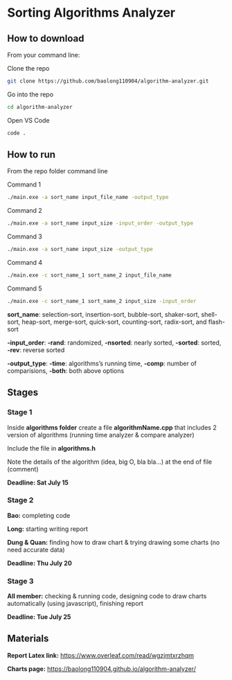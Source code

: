 # Sorting Algorithms Analyzer

## How to download
From your command line:

Clone the repo
```sh
git clone https://github.com/baolong110904/algorithm-analyzer.git
```
Go into the repo
```sh
cd algorithm-analyzer
```
Open VS Code
```sh
code .
```

## How to run
From the repo folder command line

Command 1
```sh
./main.exe -a sort_name input_file_name -output_type
```
Command 2
```sh
./main.exe -a sort_name input_size -input_order -output_type
```
Command 3
```sh
./main.exe -a sort_name input_size -output_type
```
Command 4
```sh
./main.exe -c sort_name_1 sort_name_2 input_file_name
```
Command 5
```sh
./main.exe -c sort_name_1 sort_name_2 input_size -input_order
```
**sort_name**: selection-sort, insertion-sort, bubble-sort, shaker-sort, shell-sort, heap-sort, merge-sort, quick-sort, counting-sort, radix-sort, and flash-sort

**-input_order**: **-rand**: randomized, **-nsorted**: nearly sorted,  **-sorted**: sorted, **-rev**: reverse sorted

**-output_type**: **-time**: algorithms’s running time, **-comp**: number of comparisions, **-both**: both above options
## Stages
### Stage 1
Inside **algorithms folder** create a file **algorithmName.cpp**  that includes 2 version of algorithms (running time analyzer & compare analyzer)

Include the file in **algorithms.h**

Note the details of the algorithm (idea, big O, bla bla...) at the end of file (comment)

**Deadline: Sat July 15**

### Stage 2
**Bao:** completing code

**Long:** starting writing report

**Dung & Quan:** finding how to draw chart & trying drawing some charts (no need accurate data)

**Deadline: Thu July 20**

### Stage 3
**All member:** checking & running code, designing code to draw charts automatically (using javascript), finishing report

**Deadline: Tue July 25**

## Materials
**Report Latex link:** https://www.overleaf.com/read/wgzjmtxrzhqm

**Charts page:** https://baolong110904.github.io/algorithm-analyzer/
